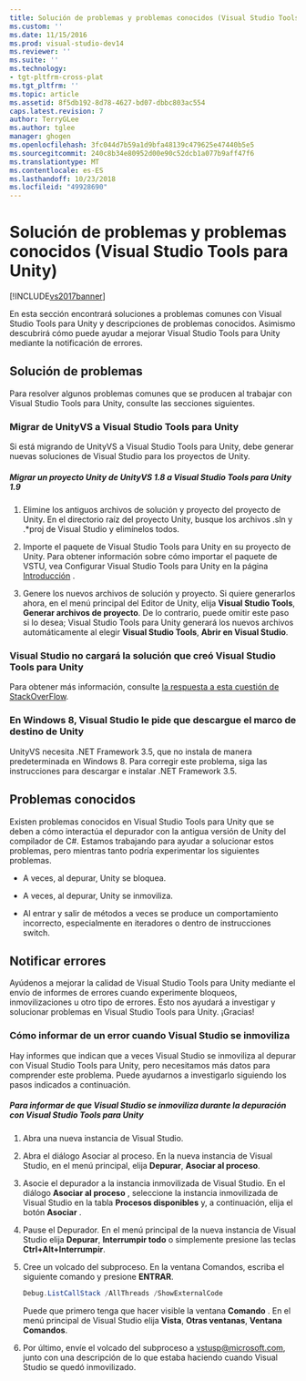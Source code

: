 ```yaml
---
title: Solución de problemas y problemas conocidos (Visual Studio Tools para Unity) | Microsoft Docs
ms.custom: ''
ms.date: 11/15/2016
ms.prod: visual-studio-dev14
ms.reviewer: ''
ms.suite: ''
ms.technology:
- tgt-pltfrm-cross-plat
ms.tgt_pltfrm: ''
ms.topic: article
ms.assetid: 8f5db192-8d78-4627-bd07-dbbc803ac554
caps.latest.revision: 7
author: TerryGLee
ms.author: tglee
manager: ghogen
ms.openlocfilehash: 3fc044d7b59a1d9bfa48139c479625e47440b5e5
ms.sourcegitcommit: 240c8b34e80952d00e90c52dcb1a077b9aff47f6
ms.translationtype: MT
ms.contentlocale: es-ES
ms.lasthandoff: 10/23/2018
ms.locfileid: "49928690"
---
```

# <a name="troubleshooting-and-known-issues-visual-studio-tools-for-unity"></a>Solución de problemas y problemas conocidos (Visual Studio Tools para Unity)
[!INCLUDE[vs2017banner](../includes/vs2017banner.md)]

  
En esta sección encontrará soluciones a problemas comunes con Visual Studio Tools para Unity y descripciones de problemas conocidos. Asimismo descubrirá cómo puede ayudar a mejorar Visual Studio Tools para Unity mediante la notificación de errores.  
  
## <a name="troubleshooting"></a>Solución de problemas  
 Para resolver algunos problemas comunes que se producen al trabajar con Visual Studio Tools para Unity, consulte las secciones siguientes.  
  
### <a name="migrating-from-unityvs-to-visual-studio-tools-for-unity"></a>Migrar de UnityVS a Visual Studio Tools para Unity  
 Si está migrando de UnityVS a Visual Studio Tools para Unity, debe generar nuevas soluciones de Visual Studio para los proyectos de Unity.  
  
##### <a name="to-migrate-your-unity-project-from-unityvs-18-to-visual-studio-tools-for-unity-19"></a>Migrar un proyecto Unity de UnityVS 1.8 a Visual Studio Tools para Unity 1.9  
  
1.  Elimine los antiguos archivos de solución y proyecto del proyecto de Unity. En el directorio raíz del proyecto Unity, busque los archivos .sln y .*proj de Visual Studio y elimínelos todos.  
  
2.  Importe el paquete de Visual Studio Tools para Unity en su proyecto de Unity. Para obtener información sobre cómo importar el paquete de VSTU, vea Configurar Visual Studio Tools para Unity en la página [Introducción](../cross-platform/getting-started-with-visual-studio-tools-for-unity.md) .  
  
3.  Genere los nuevos archivos de solución y proyecto. Si quiere generarlos ahora, en el menú principal del Editor de Unity, elija **Visual Studio Tools**, **Generar archivos de proyecto**. De lo contrario, puede omitir este paso si lo desea; Visual Studio Tools para Unity generará los nuevos archivos automáticamente al elegir **Visual Studio Tools**, **Abrir en Visual Studio**.  
  
### <a name="visual-studio-wont-load-the-solution-that-visual-studio-tools-for-unity-created"></a>Visual Studio no cargará la solución que creó Visual Studio Tools para Unity  
 Para obtener más información, consulte [la respuesta a esta cuestión de StackOverFlow](http://stackoverflow.com/a/24035907/36702).  
  
### <a name="on-windows-8-visual-studio-asks-to-download-the-unity-target-framework"></a>En Windows 8, Visual Studio le pide que descargue el marco de destino de Unity  
 UnityVS necesita .NET Framework 3.5, que no instala de manera predeterminada en Windows 8. Para corregir este problema, siga las instrucciones para descargar e instalar .NET Framework 3.5.  
  
## <a name="known-issues"></a>Problemas conocidos  
 Existen problemas conocidos en Visual Studio Tools para Unity que se deben a cómo interactúa el depurador con la antigua versión de Unity del compilador de C#. Estamos trabajando para ayudar a solucionar estos problemas, pero mientras tanto podría experimentar los siguientes problemas.  
  
-   A veces, al depurar, Unity se bloquea.  
  
-   A veces, al depurar, Unity se inmoviliza.  
  
-   Al entrar y salir de métodos a veces se produce un comportamiento incorrecto, especialmente en iteradores o dentro de instrucciones switch.  
  
## <a name="reporting-errors"></a>Notificar errores  
 Ayúdenos a mejorar la calidad de Visual Studio Tools para Unity mediante el envío de informes de errores cuando experimente bloqueos, inmovilizaciones u otro tipo de errores. Esto nos ayudará a investigar y solucionar problemas en Visual Studio Tools para Unity. ¡Gracias!  
  
### <a name="how-to-report-an-error-when-visual-studio-freezes"></a>Cómo informar de un error cuando Visual Studio se inmoviliza  
 Hay informes que indican que a veces Visual Studio se inmoviliza al depurar con Visual Studio Tools para Unity, pero necesitamos más datos para comprender este problema. Puede ayudarnos a investigarlo siguiendo los pasos indicados a continuación.  
  
##### <a name="to-report-that-visual-studio-freezes-while-debugging-with-visual-studio-tools-for-unity"></a>Para informar de que Visual Studio se inmoviliza durante la depuración con Visual Studio Tools para Unity  
  
1. Abra una nueva instancia de Visual Studio.  
  
2. Abra el diálogo Asociar al proceso. En la nueva instancia de Visual Studio, en el menú principal, elija **Depurar**, **Asociar al proceso**.  
  
3. Asocie el depurador a la instancia inmovilizada de Visual Studio. En el diálogo **Asociar al proceso** , seleccione la instancia inmovilizada de Visual Studio en la tabla **Procesos disponibles** y, a continuación, elija el botón **Asociar** .  
  
4. Pause el Depurador. En el menú principal de la nueva instancia de Visual Studio elija **Depurar**, **Interrumpir todo** o simplemente presione las teclas **Ctrl+Alt+Interrumpir**.  
  
5. Cree un volcado del subproceso. En la ventana Comandos, escriba el siguiente comando y presione **ENTRAR**.  
  
   ```powershell  
   Debug.ListCallStack /AllThreads /ShowExternalCode  
   ```  
  
    Puede que primero tenga que hacer visible la ventana **Comando** . En el menú principal de Visual Studio elija **Vista**, **Otras ventanas**, **Ventana Comandos**.  
  
6. Por último, envíe el volcado del subproceso a [vstusp@microsoft.com](mailto:vstusp@microsoft.com), junto con una descripción de lo que estaba haciendo cuando Visual Studio se quedó inmovilizado.

